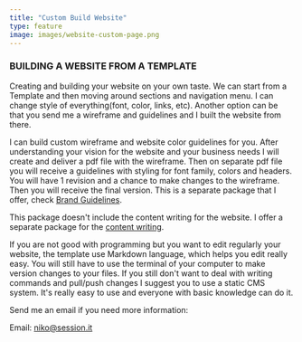 ```yaml
---
title: "Custom Build Website"
type: feature
image: images/website-custom-page.png
---
```

### BUILDING A WEBSITE FROM A TEMPLATE

Creating and building your website on your own taste. We can start from a Template and then moving around sections and navigation menu. I can change style of everything(font, color, links, etc). Another option can be that you send me a wireframe and guidelines and I built the website from there.

I can build custom wireframe and website color guidelines for you. After understanding your vision for the website and your business needs I will create and deliver a pdf file with the wireframe. Then on separate pdf file you will receive a guidelines with styling for font family, colors and headers. You will have 1 revision and a chance to make changes to the wireframe. Then you will receive the final version. This is a separate package that I offer, check [Brand Guidelines](feature/brand-guidelines).

This package doesn't include the content writing for the website. I offer a separate package for the [content writing](feature/content-writing).

If you are not good with programming but you want to edit regularly your website, the template use Markdown language, which helps you edit really easy. You will still have to use the terminal of your computer to make version changes to your files. If you still don't want to deal with writing commands and pull/push changes I suggest you to use a static CMS system. It's really easy to use and everyone with basic knowledge can do it. 

Send me an email if you need more information:

Email: [niko@session.it](mailto:niko@session.it)